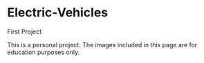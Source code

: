 # Electric-Vehicles
 First Project

This is a personal project.
The images included in this page are for education purposes only. 
